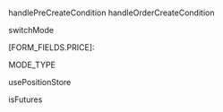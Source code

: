 #### 
handlePreCreateCondition
handleOrderCreateCondition

switchMode

[FORM_FIELDS.PRICE]:


MODE_TYPE

usePositionStore

isFutures